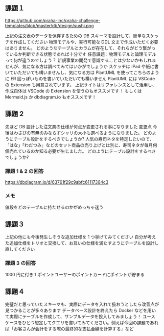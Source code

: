 ## 課題１

https://github.com/praha-inc/praha-challenge-templates/blob/master/db/design/sushi.png

上記の注文表のデータを保存するための DB スキーマを設計して、簡単なスケッチを作成してください
物理モデルや、実行可能な DDL 文まで作成いただく必要はありません。
どのようなテーブルとカラムが存在して、それらがどう繋がっているか判断できる状態であれば十分です
任意課題：物理モデルと論理モデルって何が違うのでしょう？
新規事業の開発で意識することは少ないかもしれませんが、気になる方は調べてみてはいかがでしょうか
スケッチは iPad や紙に書いていただいても構いませんし、気になる方は PlantUML を使ってこちらのように ER 図っぽいものを書いていただいても構いません
PlantUML には VSCode の Extension も用意されています。
上記サイトはリファレンスとして活用し、作成自体は VSCode の Extension を使うのもオススメです！
もしくは Mermaid.js か dbdiagram.io もオススメです！

## 課題 2

先ほど DB 設計した注文票の仕様が何点か変更される事になりました
変更点
今後はわさびの有無のみならずシャリの大小も選べるようになりました。
どのようにテーブル設計をするべきでしょうか?
人気の寿司ネタを特定したいので、「はな」「わだつみ」などのセット商品の売り上げとは別に、寿司ネタが毎月何個売れているのか知る必要が生じました。
どのようにテーブル設計をするべきでしょうか?

### 課題 1 & 2 の回答

https://dbdiagram.io/d/63761f29c9abfc61117364c3

### メモ

値段をどのテーブルに持たせるのかがめっちゃ迷う

## 課題３

上記の他にも今後発生しそうな追加仕様を 1 つ挙げてみてください
自分が考えた追加仕様をトリオと交換して、お互いの仕様を満たすようにテーブルを設計し直してください

### 課題 3 の回答

1000 円に付き 1 ポイントユーザーのポイントカードにポイントが貯まる

## 課題４

完璧だと思っていたスキーマも、実際にデータを入れて扱おうとしたら改善点が見つかることが多々あります
データベース設計を終えたら Docker などを用いて実際にテーブルを作成して、サンプルデータを投入してみましょう！
ユースケースをひとつ想定してクエリを書いてみてください。例えば今回の課題であれば「お客さんが会計をする際の最終的な支払金額を計算する」など

